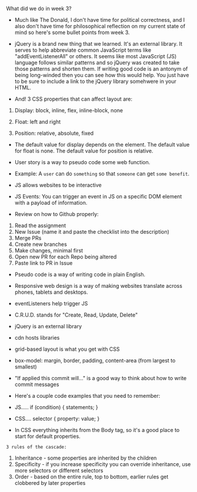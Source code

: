 
What did we do in week 3? 

* Much like The Donald, I don't have time for political correctness, and I also don't have time for philosophical reflection on my current state of mind so here's some bullet points from week 3.

* jQuery is a brand new thing that we learned. It's an external library. It serves to help abbreviate common JavaScript terms like "addEventListenerAll" or others. It seems like most JavaScript (JS) language follows similar patterns and so jQuery was created to take those patterns and shorten them. If writing good code is an antonym of being long-winded then you can see how this would help. You just have to be sure to include a link to the jQuery library somehwere in your HTML.

* And! 3 CSS properties that can affect layout are:

1. Display: block, inline, flex, inline-block, none

2. Float: left and right

3. Position: relative, absolute, fixed


* The default value for display depends on the element. The default value for float is none. The default value for position is relative.

* User story is a way to pseudo code some web function.
* Example: A `user` can do `something` so that `someone` can get `some benefit`.

* JS allows websites to be interactive
* JS Events: You can trigger an event in JS on a specific DOM element with a payload of information.

* Review on how to Github properly:
1. Read the assignment
2. New Issue (name it and paste the checklist into the description)
3. Merge PRs
4. Create new branches
5. Make changes, minimal first
6. Open new PR for each Repo being altered
7. Paste link to PR in Issue

* Pseudo code is a way of writing code in plain English.
* Responsive web design is a way of making websites translate across phones, tablets and desktops.
* eventListeners help trigger JS
* C.R.U.D. stands for "Create, Read, Update, Delete"
* jQuery is an external library
* cdn hosts libraries
* grid-based layout is what you get with CSS
* box-model: margin, border, padding, content-area (from largest to smallest)
* "If applied this commit will..." is a good way to think about how to write commit messages

* Here's a couple code examples that you need to remember:
* JS.....
if (condition) {
  statements;
}

* CSS....
selector {
  property: value;
}

* In CSS everything inherits from the Body tag, so it's a good place to start for default properties.

`3 rules of the cascade:`
1. Inheritance - some properties are inherited by the children
2. Specificity - if you increase specificity you can override inheritance, use more selectors or different selectors
3. Order - based on the entire rule, top to bottom, earlier rules get clobbered by later properties

